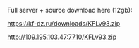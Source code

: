 Full server + source download here (12gb):

https://kf-dz.ru/downloads/KFLv93.zip

http://109.195.103.47:7710/KFLv93.zip
